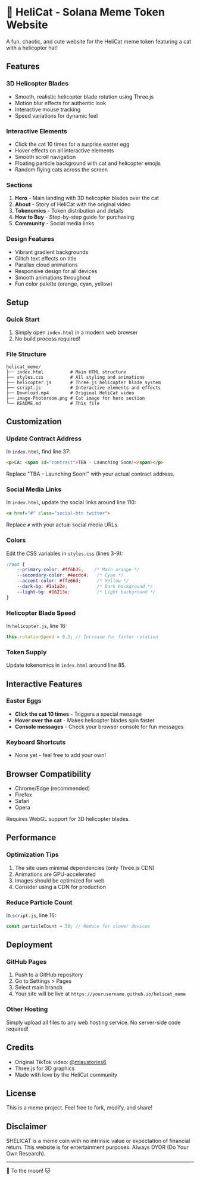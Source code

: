 # 🚁 HeliCat - Solana Meme Token Website

A fun, chaotic, and cute website for the HeliCat meme token featuring a cat with a helicopter hat!

## Features

### 3D Helicopter Blades
- Smooth, realistic helicopter blade rotation using Three.js
- Motion blur effects for authentic look
- Interactive mouse tracking
- Speed variations for dynamic feel

### Interactive Elements
- Click the cat 10 times for a surprise easter egg
- Hover effects on all interactive elements
- Smooth scroll navigation
- Floating particle background with cat and helicopter emojis
- Random flying cats across the screen

### Sections
1. **Hero** - Main landing with 3D helicopter blades over the cat
2. **About** - Story of HeliCat with the original video
3. **Tokenomics** - Token distribution and details
4. **How to Buy** - Step-by-step guide for purchasing
5. **Community** - Social media links

### Design Features
- Vibrant gradient backgrounds
- Glitch text effects on title
- Parallax cloud animations
- Responsive design for all devices
- Smooth animations throughout
- Fun color palette (orange, cyan, yellow)

## Setup

### Quick Start
1. Simply open `index.html` in a modern web browser
2. No build process required!

### File Structure
```
helicat_meme/
├── index.html          # Main HTML structure
├── styles.css          # All styling and animations
├── helicopter.js       # Three.js helicopter blade system
├── script.js           # Interactive elements and effects
├── Download.mp4        # Original HeliCat video
├── image-Photoroom.png # Cat image for hero section
└── README.md           # This file
```

## Customization

### Update Contract Address
In `index.html`, find line 37:
```html
<p>CA: <span id="contract">TBA - Launching Soon!</span></p>
```
Replace "TBA - Launching Soon!" with your actual contract address.

### Social Media Links
In `index.html`, update the social links around line 110:
```html
<a href="#" class="social-btn twitter">
```
Replace `#` with your actual social media URLs.

### Colors
Edit the CSS variables in `styles.css` (lines 3-9):
```css
:root {
    --primary-color: #ff6b35;    /* Main orange */
    --secondary-color: #4ecdc4;   /* Cyan */
    --accent-color: #ffe66d;      /* Yellow */
    --dark-bg: #1a1a2e;           /* Dark background */
    --light-bg: #16213e;          /* Light background */
}
```

### Helicopter Blade Speed
In `helicopter.js`, line 16:
```javascript
this.rotationSpeed = 0.3; // Increase for faster rotation
```

### Token Supply
Update tokenomics in `index.html` around line 85.

## Interactive Features

### Easter Eggs
- **Click the cat 10 times** - Triggers a special message
- **Hover over the cat** - Makes helicopter blades spin faster
- **Console messages** - Check your browser console for fun messages

### Keyboard Shortcuts
- None yet - feel free to add your own!

## Browser Compatibility
- Chrome/Edge (recommended)
- Firefox
- Safari
- Opera

Requires WebGL support for 3D helicopter blades.

## Performance

### Optimization Tips
1. The site uses minimal dependencies (only Three.js CDN)
2. Animations are GPU-accelerated
3. Images should be optimized for web
4. Consider using a CDN for production

### Reduce Particle Count
In `script.js`, line 16:
```javascript
const particleCount = 30; // Reduce for slower devices
```

## Deployment

### GitHub Pages
1. Push to a GitHub repository
2. Go to Settings > Pages
3. Select main branch
4. Your site will be live at `https://yourusername.github.io/helicat_meme`

### Other Hosting
Simply upload all files to any web hosting service. No server-side code required!

## Credits

- Original TikTok video: [@miaustories6](https://www.tiktok.com/@miaustories6/video/7562376612809870614)
- Three.js for 3D graphics
- Made with love by the HeliCat community

## License

This is a meme project. Feel free to fork, modify, and share!

## Disclaimer

$HELICAT is a meme coin with no intrinsic value or expectation of financial return.
This website is for entertainment purposes. Always DYOR (Do Your Own Research).

---

🚁 To the moon! 🐱
